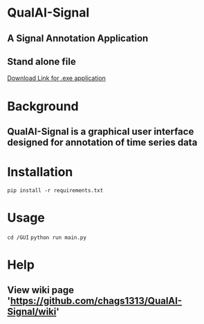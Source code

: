 # QualAI-Signal
## A Signal Annotation Application

## Stand alone file 
[Download Link for .exe application](https://drive.google.com/file/d/1qGM6XhboWKBy236scnjpAWY1NHO6cM8b/view?usp=sharing)

# Background
## QualAI-Signal is a graphical user interface designed for annotation of time series data

# Installation
`pip install -r requirements.txt`

# Usage
`cd /GUI`
`python run main.py`

# Help
## View wiki page 'https://github.com/chags1313/QualAI-Signal/wiki'
